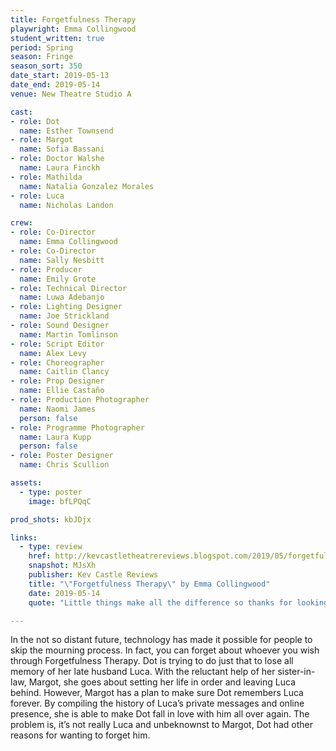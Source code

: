 ```yaml
---
title: Forgetfulness Therapy
playwright: Emma Collingwood
student_written: true
period: Spring
season: Fringe
season_sort: 350
date_start: 2019-05-13
date_end: 2019-05-14
venue: New Theatre Studio A

cast:
- role: Dot
  name: Esther Townsend
- role: Margot
  name: Sofia Bassani
- role: Doctor Walshe
  name: Laura Finckh
- role: Mathilda
  name: Natalia Gonzalez Morales
- role: Luca
  name: Nicholas Landon

crew:
- role: Co-Director
  name: Emma Collingwood
- role: Co-Director
  name: Sally Nesbitt
- role: Producer
  name: Emily Grote
- role: Technical Director
  name: Luwa Adebanjo
- role: Lighting Designer
  name: Joe Strickland
- role: Sound Designer
  name: Martin Tomlinson
- role: Script Editor
  name: Alex Levy
- role: Choreographer
  name: Caitlin Clancy
- role: Prop Designer
  name: Ellie Castaño
- role: Production Photographer
  name: Naomi James
  person: false
- role: Programme Photographer
  name: Laura Kupp
  person: false
- role: Poster Designer
  name: Chris Scullion

assets:
  - type: poster
    image: bfLPQqC

prod_shots: kbJDjx

links:
  - type: review
    href: http://kevcastletheatrereviews.blogspot.com/2019/05/forgetfulness-therapy-by-emma.html
    snapshot: MJsXh
    publisher: Kev Castle Reviews
    title: "\"Forgetfulness Therapy\" by Emma Collingwood"
    date: 2019-05-14
    quote: "Little things make all the difference so thanks for looking after the little things which added to the realism of this piece of theatre."

---
```


In the not so distant future, technology has made it possible for people to skip the mourning process. In fact, you can forget about whoever you wish through Forgetfulness Therapy. Dot is trying to do just that to lose all memory of her late husband Luca. With the reluctant help of her sister-in-law, Margot, she goes about setting her life in order and leaving Luca behind. However, Margot has a plan to make sure Dot remembers Luca forever. By compiling the history of Luca’s private messages and online presence, she is able to make Dot fall in love with him all over again. The problem is, it’s not really Luca and unbeknownst to Margot, Dot had other reasons for wanting to forget him.
